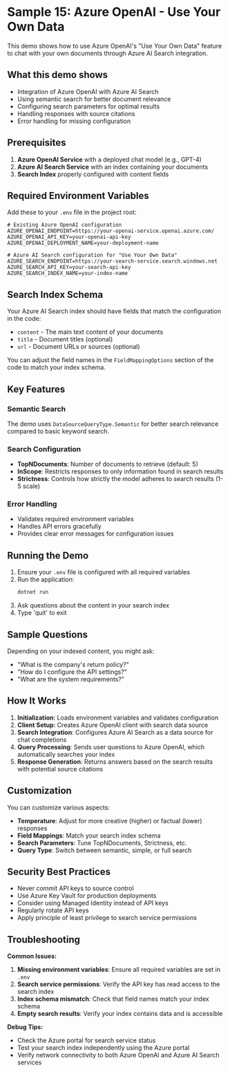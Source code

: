 # Sample 15: Azure OpenAI - Use Your Own Data

This demo shows how to use Azure OpenAI's "Use Your Own Data" feature to chat with your own documents through Azure AI Search integration.

## What this demo shows

- Integration of Azure OpenAI with Azure AI Search
- Using semantic search for better document relevance
- Configuring search parameters for optimal results
- Handling responses with source citations
- Error handling for missing configuration

## Prerequisites

1. **Azure OpenAI Service** with a deployed chat model (e.g., GPT-4)
2. **Azure AI Search Service** with an index containing your documents
3. **Search Index** properly configured with content fields

## Required Environment Variables

Add these to your `.env` file in the project root:

```env
# Existing Azure OpenAI configuration
AZURE_OPENAI_ENDPOINT=https://your-openai-service.openai.azure.com/
AZURE_OPENAI_API_KEY=your-openai-api-key
AZURE_OPENAI_DEPLOYMENT_NAME=your-deployment-name

# Azure AI Search configuration for "Use Your Own Data"
AZURE_SEARCH_ENDPOINT=https://your-search-service.search.windows.net
AZURE_SEARCH_API_KEY=your-search-api-key
AZURE_SEARCH_INDEX_NAME=your-index-name
```

## Search Index Schema

Your Azure AI Search index should have fields that match the configuration in the code:

- `content` - The main text content of your documents
- `title` - Document titles (optional)
- `url` - Document URLs or sources (optional)

You can adjust the field names in the `FieldMappingOptions` section of the code to match your index schema.

## Key Features

### Semantic Search
The demo uses `DataSourceQueryType.Semantic` for better search relevance compared to basic keyword search.

### Search Configuration
- **TopNDocuments**: Number of documents to retrieve (default: 5)
- **InScope**: Restricts responses to only information found in search results
- **Strictness**: Controls how strictly the model adheres to search results (1-5 scale)

### Error Handling
- Validates required environment variables
- Handles API errors gracefully
- Provides clear error messages for configuration issues

## Running the Demo

1. Ensure your `.env` file is configured with all required variables
2. Run the application:
   ```bash
   dotnet run
   ```
3. Ask questions about the content in your search index
4. Type 'quit' to exit

## Sample Questions

Depending on your indexed content, you might ask:
- "What is the company's return policy?"
- "How do I configure the API settings?"
- "What are the system requirements?"

## How It Works

1. **Initialization**: Loads environment variables and validates configuration
2. **Client Setup**: Creates Azure OpenAI client with search data source
3. **Search Integration**: Configures Azure AI Search as a data source for chat completions
4. **Query Processing**: Sends user questions to Azure OpenAI, which automatically searches your index
5. **Response Generation**: Returns answers based on the search results with potential source citations

## Customization

You can customize various aspects:

- **Temperature**: Adjust for more creative (higher) or factual (lower) responses
- **Field Mappings**: Match your search index schema
- **Search Parameters**: Tune TopNDocuments, Strictness, etc.
- **Query Type**: Switch between semantic, simple, or full search

## Security Best Practices

- Never commit API keys to source control
- Use Azure Key Vault for production deployments
- Consider using Managed Identity instead of API keys
- Regularly rotate API keys
- Apply principle of least privilege to search service permissions

## Troubleshooting

**Common Issues:**

1. **Missing environment variables**: Ensure all required variables are set in `.env`
2. **Search service permissions**: Verify the API key has read access to the search index
3. **Index schema mismatch**: Check that field names match your index schema
4. **Empty search results**: Verify your index contains data and is accessible

**Debug Tips:**

- Check the Azure portal for search service status
- Test your search index independently using the Azure portal
- Verify network connectivity to both Azure OpenAI and Azure AI Search services
